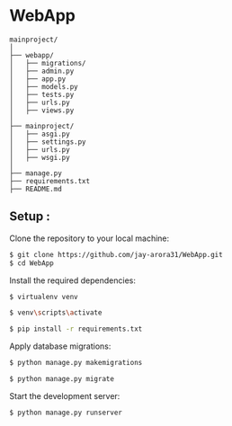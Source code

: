 
# WebApp


```plaintext
mainproject/
│
├── webapp/
│   ├── migrations/
│   ├── admin.py
│   ├── app.py
│   ├── models.py
│   ├── tests.py
│   ├── urls.py
│   ├── views.py
│
├── mainproject/
│   ├── asgi.py
│   ├── settings.py
│   ├── urls.py
│   ├── wsgi.py
│
├── manage.py
├── requirements.txt
├── README.md

```

<h2>Setup :</h2>

Clone the repository to your local machine:
```sh
$ git clone https://github.com/jay-arora31/WebApp.git
$ cd WebApp
```
Install the required dependencies:
```sh
$ virtualenv venv
```
```sh
$ venv\scripts\activate


```
```sh
$ pip install -r requirements.txt


```

Apply database migrations:
```sh
$ python manage.py makemigrations


```
```sh
$ python manage.py migrate


```

Start the development server:
```sh
$ python manage.py runserver


```
